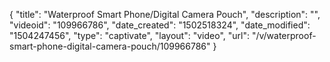 {
    "title": "Waterproof Smart Phone\/Digital Camera Pouch",
    "description": "",
    "videoid": "109966786",
    "date_created": "1502518324",
    "date_modified": "1504247456",
    "type": "captivate",
    "layout": "video",
    "url": "\/v\/waterproof-smart-phone-digital-camera-pouch\/109966786"
}